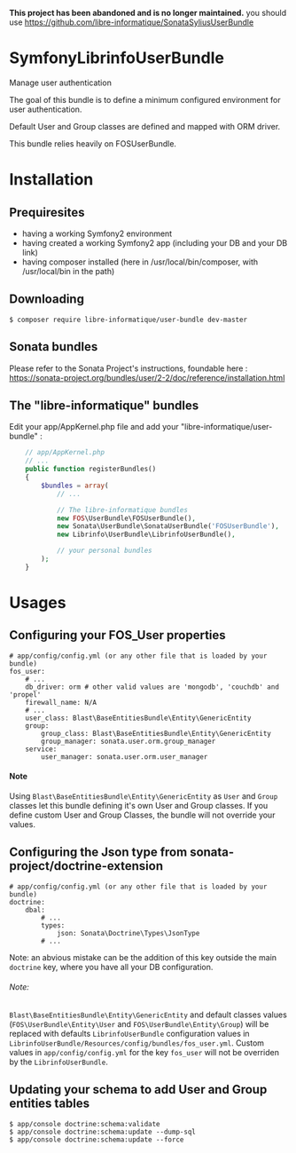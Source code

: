 **This project has been abandoned and is no longer maintained.**
you should use https://github.com/libre-informatique/SonataSyliusUserBundle

# SymfonyLibrinfoUserBundle
Manage user authentication

The goal of this bundle is to define a minimum configured environment for user authentication.

Default User and Group classes are defined and mapped with ORM driver.

This bundle relies heavily on FOSUserBundle.

Installation
============

Prequiresites
-------------

- having a working Symfony2 environment
- having created a working Symfony2 app (including your DB and your DB link)
- having composer installed (here in /usr/local/bin/composer, with /usr/local/bin in the path)

Downloading
-----------
```
$ composer require libre-informatique/user-bundle dev-master
```

Sonata bundles
--------------

Please refer to the Sonata Project's instructions, foundable here :
https://sonata-project.org/bundles/user/2-2/doc/reference/installation.html

The "libre-informatique" bundles
--------------------------------

Edit your app/AppKernel.php file and add your "libre-informatique/user-bundle" :

```php
    // app/AppKernel.php
    // ...
    public function registerBundles()
    {
        $bundles = array(
            // ...

            // The libre-informatique bundles
            new FOS\UserBundle\FOSUserBundle(),
            new Sonata\UserBundle\SonataUserBundle('FOSUserBundle'),
            new Librinfo\UserBundle\LibrinfoUserBundle(),

            // your personal bundles
        );
    }
```

Usages
======

Configuring your FOS_User properties
------------------------------------

```
# app/config/config.yml (or any other file that is loaded by your bundle)
fos_user:
    # ...
    db_driver: orm # other valid values are 'mongodb', 'couchdb' and 'propel'
    firewall_name: N/A 
    # ...
    user_class: Blast\BaseEntitiesBundle\Entity\GenericEntity
    group:
        group_class: Blast\BaseEntitiesBundle\Entity\GenericEntity
        group_manager: sonata.user.orm.group_manager
    service:
        user_manager: sonata.user.orm.user_manager
```

#### Note
Using ```Blast\BaseEntitiesBundle\Entity\GenericEntity``` as ```User``` and ```Group``` classes let this bundle defining it's own User and Group classes.
If you define custom User and Group Classes, the bundle will not override your values.

Configuring the Json type from sonata-project/doctrine-extension
----------------------------------------------------------------

```
# app/config/config.yml (or any other file that is loaded by your bundle)
doctrine:
    dbal:
        # ...
        types:
            json: Sonata\Doctrine\Types\JsonType
        # ...
```

Note: an abvious mistake can be the addition of this key outside the main ```doctrine``` key, where you have all your DB configuration.

###### Note:
```Blast\BaseEntitiesBundle\Entity\GenericEntity``` and default classes values (```FOS\UserBundle\Entity\User``` and ```FOS\UserBundle\Entity\Group```) will be replaced with defaults ```LibrinfoUserBundle``` configuration values in ```LibrinfoUserBundle/Resources/config/bundles/fos_user.yml```. Custom values in ```app/config/config.yml``` for the key ```fos_user``` will not be overriden by the ```LibrinfoUserBundle```.

Updating your schema to add User and Group entities tables
----------------------------------------------------------

    $ app/console doctrine:schema:validate
    $ app/console doctrine:schema:update --dump-sql
    $ app/console doctrine:schema:update --force
